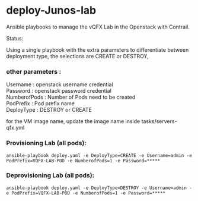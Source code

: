 # deploy-Junos-lab
Ansible playbooks to manage the vQFX Lab in the Openstack with Contrail.

Status:

Using a single playbook with the extra parameters to differentiate between deployment type, the selections are CREATE or DESTROY,

### other parameters :

Username : openstack username credential <br>
Password : openstack password credential <br>
NumberofPods : Number of Pods need to be created <br>
PodPrefix    : Pod prefix name <br>
DeployType   : DESTROY or CREATE <br>


for the VM image name, update the image name inside tasks/servers-qfx.yml 

### Provisioning Lab (all pods):

```
ansible-playbook deploy.yaml -e DeployType=CREATE -e Username=admin -e PodPrefix=VQFX-LAB-POD -e NumberofPods=1 -e Password=*****
```

### Deprovisioning Lab (all pods):

```
ansible-playbook deploy.yaml -e DeployType=DESTROY -e Username=admin -e PodPrefix=VQFX-LAB-POD -e NumberofPods=1 -e Password=*****
```
